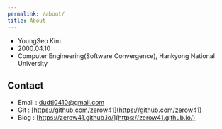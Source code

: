 ```yaml
---
permalink: /about/
title: About
---
```


* YoungSeo Kim
* 2000.04.10
* Computer Engineering(Software Convergence), Hankyong National University

## Contact
* Email : dudtj0410@gmail.com
* Git : [https://github.com/zerow41](https://github.com/zerow41)
* Blog : [https://zerow41.github.io/](https://zerow41.github.io/)
